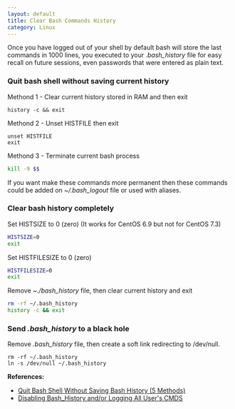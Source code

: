 ```yaml
---
layout: default
title: Clear Bash Commands History
category: Linux
---
```


Once you have logged out of your shell by default bash will store the last commands in 1000 lines, you executed to your *.bash_history* file for easy recall on future sessions, even passwords that were entered as plain text.

### Quit bash shell without saving current history

Methond 1 - Clear current history stored in RAM and then exit

```shell
history -c && exit
```

Methond 2 - Unset HISTFILE then exit

```shell
unset HISTFILE
exit
```

Methond 3 - Terminate current bash process

```bash
kill -9 $$
```

If you want make these commands more permanent then these commands could be added on *~/.bash_logout* file or used with aliases.

### Clear bash history completely

Set HISTSIZE to 0 (zero) (It works for CentOS 6.9 but not for CentOS 7.3)

```sh
HISTSIZE=0
exit
```
Set HISTFILESIZE to 0 (zero)

```sh
HISTFILESIZE=0
exit
```

Remove *~./bash_history* file, then clear current history and exit

```sh
rm -rf ~/.bash_history
history -c && exit
```

### Send *.bash_history* to a black hole

Remove *.bash_history* file, then create a soft link redirecting to /dev/null.

```shell
rm -rf ~/.bash_history
ln -s /dev/null ~/.bash_history
```

**References:**
- [Quit Bash Shell Without Saving Bash History (5 Methods)](https://www.if-not-true-then-false.com/2010/quit-bash-shell-without-saving-bash-history/)
- [Disabling Bash_History and/or Logging All User's CMDS](http://mewbies.com/how_to_disable_bash_history_or_limit_tutorial.html)

